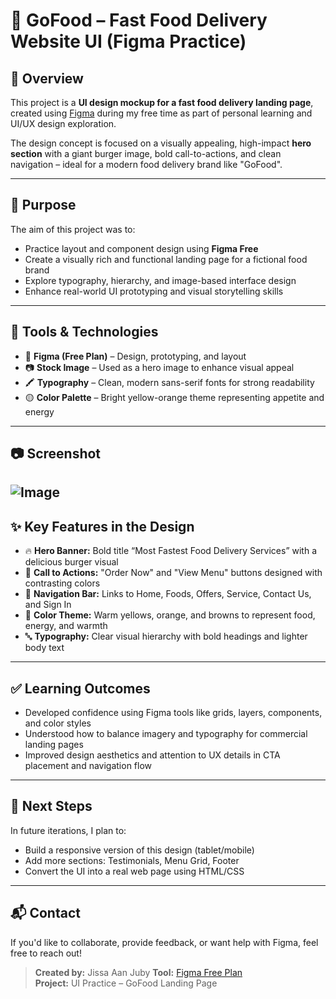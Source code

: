 # 🍔 GoFood – Fast Food Delivery Website UI (Figma Practice)

## 📌 Overview

This project is a **UI design mockup for a fast food delivery landing page**, created using [Figma](https://www.figma.com/) during my free time as part of personal learning and UI/UX design exploration.

The design concept is focused on a visually appealing, high-impact **hero section** with a giant burger image, bold call-to-actions, and clean navigation – ideal for a modern food delivery brand like "GoFood".

---

## 🎯 Purpose

The aim of this project was to:
- Practice layout and component design using **Figma Free**
- Create a visually rich and functional landing page for a fictional food brand
- Explore typography, hierarchy, and image-based interface design
- Enhance real-world UI prototyping and visual storytelling skills

---

## 📐 Tools & Technologies

- 🎨 **Figma (Free Plan)** – Design, prototyping, and layout
- 📷 **Stock Image** – Used as a hero image to enhance visual appeal
- 🖍️ **Typography** – Clean, modern sans-serif fonts for strong readability
- 🟡 **Color Palette** – Bright yellow-orange theme representing appetite and energy

---

## 📷 Screenshot

![Image](https://github.com/user-attachments/assets/40d4967b-e513-4d04-9455-3122454f5906)
---

## ✨ Key Features in the Design

- 🔥 **Hero Banner:** Bold title “Most Fastest Food Delivery Services” with a delicious burger visual
- 📲 **Call to Actions:** "Order Now" and "View Menu" buttons designed with contrasting colors
- 🔗 **Navigation Bar:** Links to Home, Foods, Offers, Service, Contact Us, and Sign In
- 🌈 **Color Theme:** Warm yellows, orange, and browns to represent food, energy, and warmth
- 🔤 **Typography:** Clear visual hierarchy with bold headings and lighter body text

---
## ✅ Learning Outcomes

- Developed confidence using Figma tools like grids, layers, components, and color styles
- Understood how to balance imagery and typography for commercial landing pages
- Improved design aesthetics and attention to UX details in CTA placement and navigation flow

---

## 📌 Next Steps

In future iterations, I plan to:
- Build a responsive version of this design (tablet/mobile)
- Add more sections: Testimonials, Menu Grid, Footer
- Convert the UI into a real web page using HTML/CSS

---

## 📬 Contact

If you'd like to collaborate, provide feedback, or want help with Figma, feel free to reach out!

> **Created by:** Jissa Aan Juby
> **Tool:** [Figma Free Plan](https://www.figma.com/)  
> **Project:** UI Practice – GoFood Landing Page  
